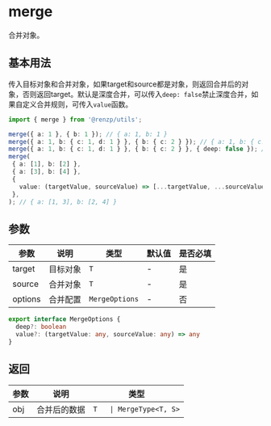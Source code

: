 # merge

合并对象。

## 基本用法

传入目标对象和合并对象，如果target和source都是对象，则返回合并后的对象，否则返回target。默认是深度合并，可以传入`deep: false`禁止深度合并，如果自定义合并规则，可传入`value`函数。

```ts
import { merge } from '@renzp/utils';

merge({ a: 1 }, { b: 1 }); // { a: 1, b: 1 }
merge({ a: 1, b: { c: 1, d: 1 } }, { b: { c: 2 } }); // { a: 1, b: { c: 2, d: 1 } }
merge({ a: 1, b: { c: 1, d: 1 } }, { b: { c: 2 } }, { deep: false }); // { a: 1, b: { c: 2 } }
merge(
 { a: [1], b: [2] },
 { a: [3], b: [4] },
 {
   value: (targetValue, sourceValue) => [...targetValue, ...sourceValue],
 },
); // { a: [1, 3], b: [2, 4] }
```

## 参数

| 参数    | 说明     | 类型           | 默认值 | 是否必填 |
| ------- | -------- | -------------- | ------ | -------- |
| target  | 目标对象 | `T`            | -      | 是       |
| source  | 合并对象 | `T`            | -      | 是       |
| options | 合并配置 | `MergeOptions` | -      | 否       |

```ts
export interface MergeOptions {
  deep?: boolean
  value?: (targetValue: any, sourceValue: any) => any
}
```

## 返回

| 参数 | 说明         | 类型                     |
| ---- | ------------ | ------------------------ |
| obj  | 合并后的数据 | `T   \| MergeType<T, S>` |
